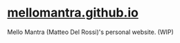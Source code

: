 # <a href="https://mellomantra.github.io" target="_blank">mellomantra.github.io</a>
Mello Mantra (Matteo Del Rossi)'s personal website. (WIP)
